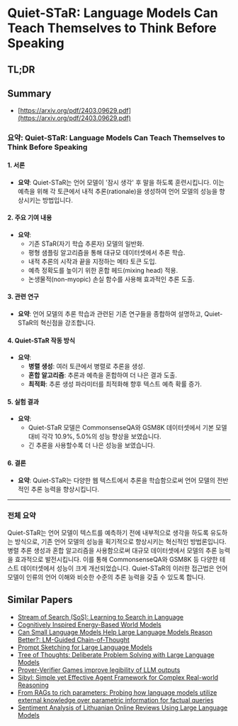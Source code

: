 # Quiet-STaR: Language Models Can Teach Themselves to Think Before Speaking
## TL;DR
## Summary
- [https://arxiv.org/pdf/2403.09629.pdf](https://arxiv.org/pdf/2403.09629.pdf)

### 요약: Quiet-STaR: Language Models Can Teach Themselves to Think Before Speaking

#### 1. 서론
- **요약**: Quiet-STaR는 언어 모델이 '잠시 생각' 후 말을 하도록 훈련시킵니다. 이는 예측을 위해 각 토큰에서 내적 추론(rationale)을 생성하여 언어 모델의 성능을 향상시키는 방법입니다.
  
#### 2. 주요 기여 내용
- **요약**:
  - 기존 STaR(자기 학습 추론자) 모델의 일반화.
  - 평형 샘플링 알고리즘을 통해 대규모 데이터셋에서 추론 학습.
  - 내적 추론의 시작과 끝을 지정하는 메타 토큰 도입.
  - 예측 정확도를 높이기 위한 혼합 헤드(mixing head) 적용.
  - 논생물적(non-myopic) 손실 함수를 사용해 효과적인 추론 도출.
  
#### 3. 관련 연구
- **요약**: 언어 모델의 추론 학습과 관련된 기존 연구들을 종합하여 설명하고, Quiet-STaR의 혁신점을 강조합니다.

#### 4. Quiet-STaR 작동 방식
- **요약**:
  - **병렬 생성**: 여러 토큰에서 병렬로 추론을 생성.
  - **혼합 알고리즘**: 추론과 예측을 혼합하여 더 나은 결과 도출.
  - **최적화**: 추론 생성 파라미터를 최적화해 향후 텍스트 예측 확률 증가.

#### 5. 실험 결과
- **요약**:
  - Quiet-STaR 모델은 CommonsenseQA와 GSM8K 데이터셋에서 기본 모델 대비 각각 10.9%, 5.0%의 성능 향상을 보였습니다.
  - 긴 추론을 사용할수록 더 나은 성능을 보였습니다.
  
#### 6. 결론
- **요약**: Quiet-STaR는 다양한 웹 텍스트에서 추론을 학습함으로써 언어 모델의 전반적인 추론 능력을 향상시킵니다.
  
---

### 전체 요약
Quiet-STaR는 언어 모델이 텍스트를 예측하기 전에 내부적으로 생각을 하도록 유도하는 방식으로, 기존 언어 모델의 성능을 획기적으로 향상시키는 혁신적인 방법론입니다. 병렬 추론 생성과 혼합 알고리즘을 사용함으로써 대규모 데이터셋에서 모델의 추론 능력을 효과적으로 발전시킵니다. 이를 통해 CommonsenseQA와 GSM8K 등 다양한 테스트 데이터셋에서 성능이 크게 개선되었습니다. Quiet-STaR의 이러한 접근법은 언어 모델이 인류의 언어 이해와 비슷한 수준의 추론 능력을 갖출 수 있도록 합니다.

## Similar Papers
- [Stream of Search (SoS): Learning to Search in Language](2404.03683.md)
- [Cognitively Inspired Energy-Based World Models](2406.08862.md)
- [Can Small Language Models Help Large Language Models Reason Better?: LM-Guided Chain-of-Thought](2404.03414.md)
- [Prompt Sketching for Large Language Models](2311.04954.md)
- [Tree of Thoughts: Deliberate Problem Solving with Large Language Models](2305.10601.md)
- [Prover-Verifier Games improve legibility of LLM outputs](2407.13692.md)
- [Sibyl: Simple yet Effective Agent Framework for Complex Real-world Reasoning](2407.10718.md)
- [From RAGs to rich parameters: Probing how language models utilize external knowledge over parametric information for factual queries](2406.12824.md)
- [Sentiment Analysis of Lithuanian Online Reviews Using Large Language Models](2407.19914.md)
